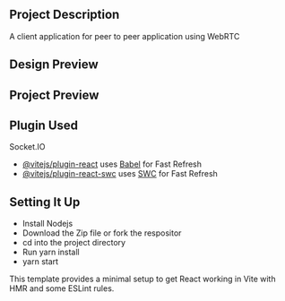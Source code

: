 
## Project Description
A  client application for peer to peer application using WebRTC

## Design Preview
## Project Preview

## Plugin Used
   Socket.IO

- [@vitejs/plugin-react](https://github.com/vitejs/vite-plugin-react/blob/main/packages/plugin-react/README.md) uses [Babel](https://babeljs.io/) for Fast Refresh
- [@vitejs/plugin-react-swc](https://github.com/vitejs/vite-plugin-react-swc) uses [SWC](https://swc.rs/) for Fast Refresh
## Setting It Up
- Install Nodejs 
- Download the Zip file or fork the respositor
- cd into the project directory
- Run yarn install
- yarn start
  




This template provides a minimal setup to get React working in Vite with HMR and some ESLint rules.



